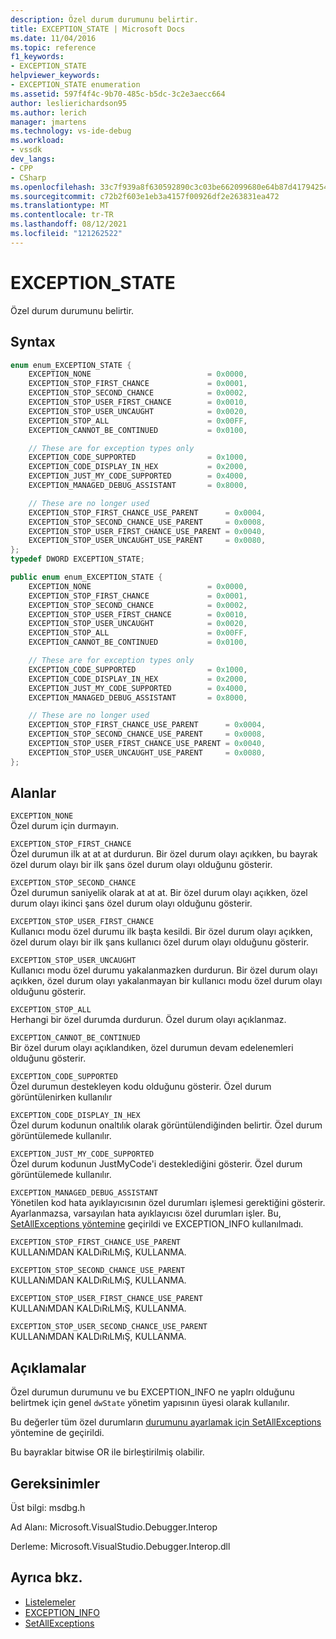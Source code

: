 ```yaml
---
description: Özel durum durumunu belirtir.
title: EXCEPTION_STATE | Microsoft Docs
ms.date: 11/04/2016
ms.topic: reference
f1_keywords:
- EXCEPTION_STATE
helpviewer_keywords:
- EXCEPTION_STATE enumeration
ms.assetid: 597f4f4c-9b70-485c-b5dc-3c2e3aecc664
author: leslierichardson95
ms.author: lerich
manager: jmartens
ms.technology: vs-ide-debug
ms.workload:
- vssdk
dev_langs:
- CPP
- CSharp
ms.openlocfilehash: 33c7f939a8f630592890c3c03be662099680e64b87d4179425497ee864a6718c
ms.sourcegitcommit: c72b2f603e1eb3a4157f00926df2e263831ea472
ms.translationtype: MT
ms.contentlocale: tr-TR
ms.lasthandoff: 08/12/2021
ms.locfileid: "121262522"
---
```

# <a name="exception_state"></a>EXCEPTION_STATE
Özel durum durumunu belirtir.

## <a name="syntax"></a>Syntax

```cpp
enum enum_EXCEPTION_STATE {
    EXCEPTION_NONE                          = 0x0000,
    EXCEPTION_STOP_FIRST_CHANCE             = 0x0001,
    EXCEPTION_STOP_SECOND_CHANCE            = 0x0002,
    EXCEPTION_STOP_USER_FIRST_CHANCE        = 0x0010,
    EXCEPTION_STOP_USER_UNCAUGHT            = 0x0020,
    EXCEPTION_STOP_ALL                      = 0x00FF,
    EXCEPTION_CANNOT_BE_CONTINUED           = 0x0100,

    // These are for exception types only
    EXCEPTION_CODE_SUPPORTED                = 0x1000,
    EXCEPTION_CODE_DISPLAY_IN_HEX           = 0x2000,
    EXCEPTION_JUST_MY_CODE_SUPPORTED        = 0x4000,
    EXCEPTION_MANAGED_DEBUG_ASSISTANT       = 0x8000,

    // These are no longer used
    EXCEPTION_STOP_FIRST_CHANCE_USE_PARENT      = 0x0004,
    EXCEPTION_STOP_SECOND_CHANCE_USE_PARENT     = 0x0008,
    EXCEPTION_STOP_USER_FIRST_CHANCE_USE_PARENT = 0x0040,
    EXCEPTION_STOP_USER_UNCAUGHT_USE_PARENT     = 0x0080,
};
typedef DWORD EXCEPTION_STATE;
```

```csharp
public enum enum_EXCEPTION_STATE {
    EXCEPTION_NONE                          = 0x0000,
    EXCEPTION_STOP_FIRST_CHANCE             = 0x0001,
    EXCEPTION_STOP_SECOND_CHANCE            = 0x0002,
    EXCEPTION_STOP_USER_FIRST_CHANCE        = 0x0010,
    EXCEPTION_STOP_USER_UNCAUGHT            = 0x0020,
    EXCEPTION_STOP_ALL                      = 0x00FF,
    EXCEPTION_CANNOT_BE_CONTINUED           = 0x0100,

    // These are for exception types only
    EXCEPTION_CODE_SUPPORTED                = 0x1000,
    EXCEPTION_CODE_DISPLAY_IN_HEX           = 0x2000,
    EXCEPTION_JUST_MY_CODE_SUPPORTED        = 0x4000,
    EXCEPTION_MANAGED_DEBUG_ASSISTANT       = 0x8000,

    // These are no longer used
    EXCEPTION_STOP_FIRST_CHANCE_USE_PARENT      = 0x0004,
    EXCEPTION_STOP_SECOND_CHANCE_USE_PARENT     = 0x0008,
    EXCEPTION_STOP_USER_FIRST_CHANCE_USE_PARENT = 0x0040,
    EXCEPTION_STOP_USER_UNCAUGHT_USE_PARENT     = 0x0080,
};
```

## <a name="fields"></a>Alanlar
`EXCEPTION_NONE`\
Özel durum için durmayın.

`EXCEPTION_STOP_FIRST_CHANCE`\
Özel durumun ilk at at at durdurun. Bir özel durum olayı açıkken, bu bayrak özel durum olayı bir ilk şans özel durum olayı olduğunu gösterir.

`EXCEPTION_STOP_SECOND_CHANCE`\
Özel durumun saniyelik olarak at at at. Bir özel durum olayı açıkken, özel durum olayı ikinci şans özel durum olayı olduğunu gösterir.

`EXCEPTION_STOP_USER_FIRST_CHANCE`\
Kullanıcı modu özel durumu ilk başta kesildi. Bir özel durum olayı açıkken, özel durum olayı bir ilk şans kullanıcı özel durum olayı olduğunu gösterir.

`EXCEPTION_STOP_USER_UNCAUGHT`\
Kullanıcı modu özel durumu yakalanmazken durdurun. Bir özel durum olayı açıkken, özel durum olayı yakalanmayan bir kullanıcı modu özel durum olayı olduğunu gösterir.

`EXCEPTION_STOP_ALL`\
Herhangi bir özel durumda durdurun. Özel durum olayı açıklanmaz.

`EXCEPTION_CANNOT_BE_CONTINUED`\
Bir özel durum olayı açıklandıken, özel durumun devam edelenemleri olduğunu gösterir.

`EXCEPTION_CODE_SUPPORTED`\
Özel durumun destekleyen kodu olduğunu gösterir. Özel durum görüntülenirken kullanılır

`EXCEPTION_CODE_DISPLAY_IN_HEX`\
Özel durum kodunun onaltılık olarak görüntülendiğinden belirtir. Özel durum görüntülemede kullanılır.

`EXCEPTION_JUST_MY_CODE_SUPPORTED`\
Özel durum kodunun JustMyCode'i desteklediğini gösterir. Özel durum görüntülemede kullanılır.

`EXCEPTION_MANAGED_DEBUG_ASSISTANT`\
Yönetilen kod hata ayıklayıcısının özel durumları işlemesi gerektiğini gösterir. Ayarlanmazsa, varsayılan hata ayıklayıcısı özel durumları işler. Bu, [SetAllExceptions yöntemine](../../../extensibility/debugger/reference/idebugengine3-setallexceptions.md) geçirildi ve [](../../../extensibility/debugger/reference/exception-info.md) EXCEPTION_INFO kullanılmadı.

`EXCEPTION_STOP_FIRST_CHANCE_USE_PARENT`\
KULLANıMDAN KALDıRıLMıŞ, KULLANMA.

`EXCEPTION_STOP_SECOND_CHANCE_USE_PARENT`\
KULLANıMDAN KALDıRıLMıŞ, KULLANMA.

`EXCEPTION_STOP_USER_FIRST_CHANCE_USE_PARENT`\
KULLANıMDAN KALDıRıLMıŞ, KULLANMA.

`EXCEPTION_STOP_USER_SECOND_CHANCE_USE_PARENT`\
KULLANıMDAN KALDıRıLMıŞ, KULLANMA.

## <a name="remarks"></a>Açıklamalar
Özel durumun durumunu ve bu EXCEPTION_INFO ne yaplrı olduğunu belirtmek için genel `dwState` yönetim yapısının üyesi olarak kullanılır. [](../../../extensibility/debugger/reference/exception-info.md)

Bu değerler tüm özel durumların [durumunu ayarlamak için SetAllExceptions](../../../extensibility/debugger/reference/idebugengine3-setallexceptions.md) yöntemine de geçirildi.

Bu bayraklar bitwise OR ile birleştirilmiş olabilir.

## <a name="requirements"></a>Gereksinimler
Üst bilgi: msdbg.h

Ad Alanı: Microsoft.VisualStudio.Debugger.Interop

Derleme: Microsoft.VisualStudio.Debugger.Interop.dll

## <a name="see-also"></a>Ayrıca bkz.
- [Listelemeler](../../../extensibility/debugger/reference/enumerations-visual-studio-debugging.md)
- [EXCEPTION_INFO](../../../extensibility/debugger/reference/exception-info.md)
- [SetAllExceptions](../../../extensibility/debugger/reference/idebugengine3-setallexceptions.md)
